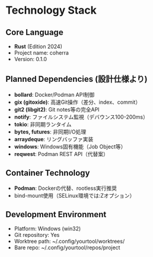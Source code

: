 # Technology Stack

## Core Language
- **Rust** (Edition 2024)
- Project name: coherra
- Version: 0.1.0

## Planned Dependencies (設計仕様より)
- **bollard**: Docker/Podman API制御
- **gix (gitoxide)**: 高速Git操作（差分、index、commit）
- **git2 (libgit2)**: Git notes等の完全API
- **notify**: ファイルシステム監視（デバウンス100-200ms）
- **tokio**: 非同期ランタイム
- **bytes, futures**: 非同期I/O処理
- **arraydeque**: リングバッファ実装
- **windows**: Windows固有機能（Job Object等）
- **reqwest**: Podman REST API（代替案）

## Container Technology
- **Podman**: Dockerの代替、rootless実行推奨
- bind-mount使用（SELinux環境では:Zオプション）

## Development Environment
- Platform: Windows (win32)
- Git repository: Yes
- Worktree path: ~/.config/yourtool/worktrees/<env-id>
- Bare repo: ~/.config/yourtool/repos/project